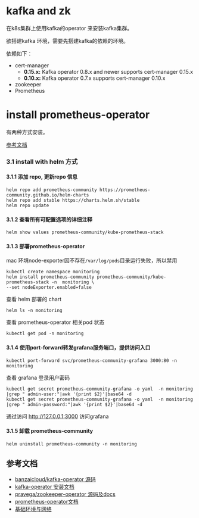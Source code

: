 # kafka and zk 
在k8s集群上使用kafka的operator 来安装kafka集群。

欲搭建kafka 环境，需要先搭建kafka的依赖的环境。

依赖如下：

- cert-manager
	- **0.15.x:** Kafka operator 0.8.x and newer supports cert-manager 0.15.x
	- **0.10.x:** Kafka operator 0.7.x supports cert-manager 0.10.x
- zookeeper
- Prometheus


# install prometheus-operator

有两种方式安装。

[参考文档](https://github.com/paradeum-team/operator-env/blob/main/prometheus-operator/Mac-docker-kubenetes-helm3%E5%AE%89%E8%A3%85prometheus-operator.md)

### 3.1 install with helm 方式


#### 3.1.1  添加 repo, 更新repo 信息

```
helm repo add prometheus-community https://prometheus-community.github.io/helm-charts
helm repo add stable https://charts.helm.sh/stable
helm repo update
```

#### 3.1.2  查看所有可配置选项的详细注释

```
helm show values prometheus-community/kube-prometheus-stack
```

#### 3.1.3  部署prometheus-operator

mac 环境node-exporter因不存在`/var/log/pods`目录运行失败，所以禁用

```
kubectl create namespace monitoring
helm install prometheus-community prometheus-community/kube-prometheus-stack -n  monitoring \
--set nodeExporter.enabled=false
```

查看 helm 部署的 chart

```
helm ls -n monitoring
```

查看 prometheus-operator 相关pod 状态

```
kubectl get pod -n monitoring
```

#### 3.1.4 使用port-forward转发grafana服务端口，提供访问入口

```
kubectl port-forward svc/prometheus-community-grafana 3000:80 -n monitoring
```

查看 grafana 登录用户密码

```
kubectl get secret prometheus-community-grafana -o yaml  -n monitoring |grep " admin-user:"|awk '{print $2}'|base64 -d
kubectl get secret prometheus-community-grafana -o yaml  -n monitoring |grep " admin-password:"|awk '{print $2}'|base64 -d
```

通过访问 http://127.0.0.1:3000 访问grafana


#### 3.1.5 卸载 prometheus-community

```
helm uninstall prometheus-community -n monitoring
```

## 参考文档
- [banzaicloud/kafka-operator 源码](https://github.com/banzaicloud/kafka-operator)
- [kafka-operator 安装文档](https://banzaicloud.com/docs/supertubes/kafka-operator/install-kafka-operator/)
- [pravega/zookeeper-operator 源码及docs](https://github.com/pravega/zookeeper-operator)
- [prometheus-operator文档](https://github.com/paradeum-team/operator-env/blob/main/prometheus-operator/Mac-docker-kubenetes-helm3%E5%AE%89%E8%A3%85prometheus-operator.md)
- [基础环境与网络](https://github.com/paradeum-team/operator-env/blob/main/docker-k8s-env/macos%20%E6%9C%AC%E5%9C%B0%E6%90%AD%E5%BB%BAk8s%E7%8E%AF%E5%A2%83.md)

